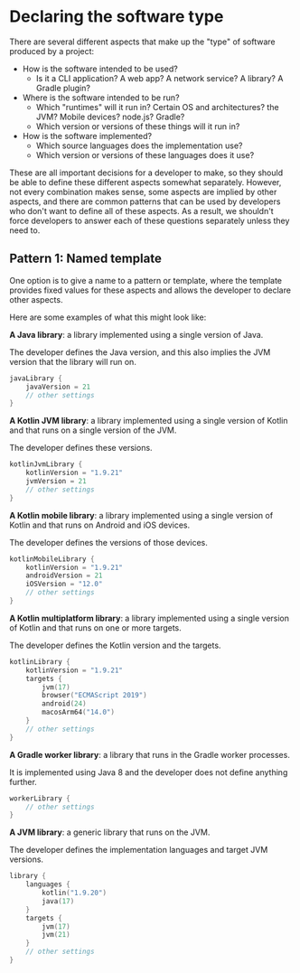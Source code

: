 # Declaring the software type

There are several different aspects that make up the "type" of software produced by a project:

- How is the software intended to be used?
    - Is it a CLI application? A web app? A network service? A library? A Gradle plugin?
- Where is the software intended to be run?
    - Which "runtimes" will it run in? Certain OS and architectures? the JVM? Mobile devices? node.js? Gradle?
    - Which version or versions of these things will it run in?
- How is the software implemented?
    - Which source languages does the implementation use?
    - Which version or versions of these languages does it use?

These are all important decisions for a developer to make, so they should be able to define these different aspects somewhat separately.
However, not every combination makes sense, some aspects are implied by other aspects, and there are common patterns that can be used by developers who don't want to define all of
these aspects. As a result, we shouldn't force developers to answer each of these questions separately unless they need to.

<a id="templates"></a>
## Pattern 1: Named template

One option is to give a name to a pattern or template, where the template provides fixed values for these aspects and allows the developer to declare other aspects.

Here are some examples of what this might look like:

**A Java library**: a library implemented using a single version of Java.

The developer defines the Java version, and this also implies the JVM version that the library will run on.

```kotlin
javaLibrary {
    javaVersion = 21
    // other settings
}
```

**A Kotlin JVM library**: a library implemented using a single version of Kotlin and that runs on a single version of the JVM.

The developer defines these versions.

```kotlin
kotlinJvmLibrary {
    kotlinVersion = "1.9.21"
    jvmVersion = 21
    // other settings
}
```

**A Kotlin mobile library**: a library implemented using a single version of Kotlin and that runs on Android and iOS devices.

The developer defines the versions of those devices.

```kotlin
kotlinMobileLibrary {
    kotlinVersion = "1.9.21"
    androidVersion = 21
    iOSVersion = "12.0"
    // other settings
}
```

**A Kotlin multiplatform library**: a library implemented using a single version of Kotlin and that runs on one or more targets.

The developer defines the Kotlin version and the targets.

```kotlin
kotlinLibrary {
    kotlinVersion = "1.9.21"
    targets {
        jvm(17)
        browser("ECMAScript 2019")
        android(24)
        macosArm64("14.0")
    }
    // other settings
}
```

**A Gradle worker library**: a library that runs in the Gradle worker processes.

It is implemented using Java 8 and the developer does not define anything further.

```kotlin
workerLibrary {
    // other settings
}
```

**A JVM library**: a generic library that runs on the JVM.

The developer defines the implementation languages and target JVM versions.

```kotlin
library {
    languages {
        kotlin("1.9.20")
        java(17)
    }
    targets {
        jvm(17)
        jvm(21)
    }
    // other settings
}
```
